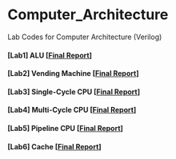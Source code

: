 # Computer_Architecture
Lab Codes for Computer Architecture (Verilog)

#### [Lab1] ALU [[Final Report]('Computer-Architecture/lab1/Lab1_형준하_20160707_이현지_20160542.pdf')]
#### [Lab2] Vending Machine [[Final Report]('Computer-Architecture/blob/master/lab2/Lab2_형준하_20160707_이현지_20160542.pdf')]
#### [Lab3] Single-Cycle CPU [[Final Report]('lab3/Lab3_이현지_20160542_형준하_20160707.pdf')]
#### [Lab4] Multi-Cycle CPU [[Final Report]('lab4/Lab4_이현지_20160542_형준하_20160707.pdf')]
#### [Lab5] Pipeline CPU [[Final Report]('lab5/lab5_형준하_이현지_20160707_20160542.pdf')]
#### [Lab6] Cache [[Final Report]('lab6/Lab6_형준하_20160707_이현지_20160542.pdf')]
